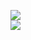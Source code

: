 [![](https://img.shields.io/badge/Made%20With-Github%20Spray-lightgrey.svg?style=for-the-badge&logo=github)](https://github.com/Annihil/github-spray#17564)  
[![](https://i.imgur.com/2DrTn0Z.gif)](https://github.com/Annihil/github-spray)